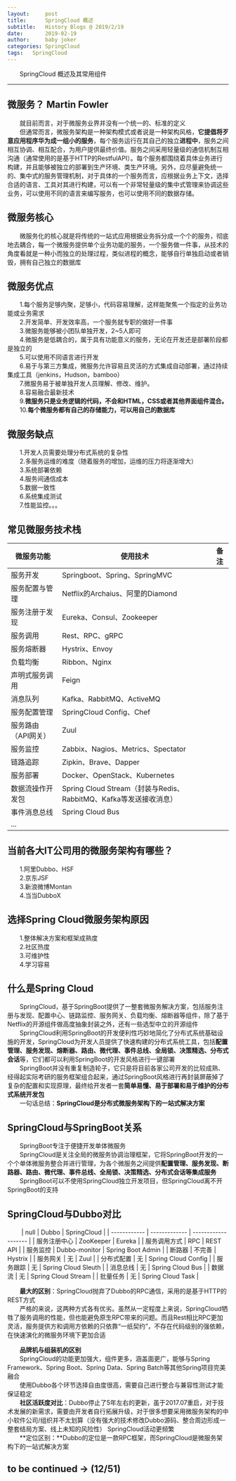 ```yaml
---
layout:     post
title:      SpringCloud 概述
subtitle:   History Blogs @ 2019/2/19
date:       2019-02-19
author:     baby joker
categories:	SpringCloud
tags:	SpringCloud
---
```

　　SpringCloud 概述及其常用组件




---
## 微服务？ Martin Fowler
　　就目前而言，对于微服务业界并没有一个统一的、标准的定义  
　　但通常而言，微服务架构是一种架构模式或者说是一种架构风格，**它提倡将歹意应用程序华为成一组小的服务**，每个服务运行在其自己的独立**进程中**，服务之间相互协调、相互配合，为用户提供最终价值。服务之间采用轻量级的通信机制互相沟通（通常使用的是基于HTTP的RestfulAPI）。每个服务都围绕着具体业务进行构建，并且能够被独立的部署到生产环境、类生产环境。另外，应尽量避免统一的、集中式的服务管理机制，对于具体的一个服务而言，应根据业务上下文，选择合适的语言、工具对其进行构建，可以有一个非常轻量级的集中式管理来协调这些业务，可以使用不同的语言来编写服务，也可以使用不同的数据存储。

## 微服务核心
　　微服务化的核心就是将传统的一站式应用根据业务拆分成一个个的服务，彻底地去耦合，每一个微服务提供单个业务功能的服务，一个服务做一件事，从技术的角度看就是一种小而独立的处理过程，类似进程的概念，能够自行单独启动或者销毁，拥有自己独立的数据库

## 微服务优点
　　1.每个服务足够内聚，足够小，代码容易理解，这样能聚焦一个指定的业务功能或业务需求  
　　2.开发简单、开发效率高，一个服务就专职的做好一件事  
　　3.微服务能够被小团队单独开发，2~5人即可  
　　4.微服务是低耦合的，属于具有功能意义的服务，无论在开发还是部署阶段都是独立的  
　　5.可以使用不同语言进行开发  
　　6.易于与第三方集成，微服务允许容易且灵活的方式集成自动部署，通过持续集成工具（jenkins，Hudson，bamboo）  
　　7.微服务易于被单独开发人员理解、修改、维护。  
　　8.容易融合最新技术  
　　9.**微服务只是业务逻辑的代码，不会和HTML，CSS或者其他界面组件混合。**  
　　10.**每个微服务都有自己的存储能力，可以用自己的数据库**

## 微服务缺点
　　1.开发人员需要处理分布式系统的复杂性  
　　2.多服务运维的难度（随着服务的增加，运维的压力将逐渐增大）  
　　3.系统部署依赖  
　　4.服务间通信成本  
　　5.数据一致性  
　　6.系统集成测试  
　　7.性能监控。。。

## 常见微服务技术栈

| 微服务功能          | 使用技术                                                     | 备注 |
| ------------------- | ------------------------------------------------------------ | ---- |
| 服务开发            | Springboot、Spring、SpringMVC                                |      |
| 服务配置与管理      | Netflix的Archaius、阿里的Diamond                             |      |
| 服务注册于发现      | Eureka、Consul、Zookeeper                                    |      |
| 服务调用            | Rest、RPC、gRPC                                              |      |
| 服务熔断器          | Hystrix、Envoy                                               |      |
| 负载均衡            | Ribbon、Nginx                                                |      |
| 声明式服务调用      | Feign                                                        |      |
| 消息队列            | Kafka、RabbitMQ、ActiveMQ                                    |      |
| 服务配置管理        | SpringCloud Config、Chef                                     |      |
| 服务路由（API网关） | Zuul                                                         |      |
| 服务监控            | Zabbix、Nagios、Metrics、Spectator                           |      |
| 链路追踪            | Zipkin、Brave、Dapper                                        |      |
| 服务部署            | Docker、OpenStack、Kubernetes                                |      |
| 数据流操作开发包    | Spring Cloud Stream（封装与Redis、RabbitMQ、Kafka等发送接收消息） |      |
| 事件消息总线        | Spring Cloud Bus                                             |      |
| ...                 |                                                              |      |


## 当前各大IT公司用的微服务架构有哪些？  
　　1.阿里Dubbo、HSF  
　　2.京东JSF  
　　3.新浪微博Montan  
　　4.当当DubboX

## 选择Spring Cloud微服务架构原因
  
　　1.整体解决方案和框架成熟度  
　　2.社区热度  
　　3.可维护性   
　　4.学习容易  

## 什么是Spring Cloud
　　SpringCloud，基于SpringBoot提供了一整套微服务解决方案，包括服务注册与发现、配置中心、链路监控、服务网关、负载均衡、熔断器等组件，除了基于Netflix的开源组件做高度抽象封装之外，还有一些选型中立的开源组件  
　　SpringCloud利用SpringBoot的开发便利性巧妙地简化了分布式系统基础设施的开发，SpringCloud为开发人员提供了快速构建的分布式系统工具，包括**配置管理、服务发现、熔断器、路由、微代理、事件总线、全局锁、决策精选、分布式会话**等，它们都可以利用SpringBoot的开发风格进行一键部署  
　　SpringBoot并没有重复制造轮子，它只是将目前各家公司开发的比较成熟、经得起实际考研的服务框架组合起来，通过SpringBoot风格进行再封装屏蔽掉了复杂的配置和实现原理，最终给开发者一套**简单易懂、易于部署和易于维护的分布式系统开发包**  
　　一句话总结：**SpringCloud是分布式微服务架构下的一站式解决方案**

## SpringCloud与SpringBoot关系

　　SpringBoot专注于便捷开发单体微服务  
　　SpringCloud是关注全局的微服务协调治理框架，它将SpringBoot开发的一个个单体微服务整合并进行管理，为各个微服务之间提供**配置管理、服务发现、断路器、路由、微代理、事件总线、全局锁、决策精选、分布式会话等集成服务**  
　　SpringBoot可以不使用SpringCloud独立开发项目，但SpringCloud离不开SpringBoot的支持
## SpringCloud与Dubbo对比 
　　
| null         | Dubbo         | SpringCloud         |
| ------------ | ------------- | ------------------- |
| 服务注册中心 | ZooKeeper     | Eureka              |
| 服务调用方式 | RPC           | REST API            |
| 服务监控     | Dubbo-monitor | Spring Boot Admin   |
| 断路器       | 不完善        | Hystrix             |
| 服务网关     | 无            | Zuul                |
| 分布式配置   | 无            | Spring Cloud Config |
| 服务跟踪     | 无            | Spring Cloud Sleuth |
| 消息总线     | 无            | Spring Cloud Bus    |
| 数据流       | 无            | Spring Cloud Stream |
| 批量任务     | 无            | Spring Cloud Task   |
 
 
　　**最大的区别**：SpringCloud抛弃了Dubbo的RPC通信，采用的是基于HTTP的REST方式  
　　严格的来说，这两种方式各有优劣。虽然从一定程度上来说，SpringCloud牺牲了服务调用的性能，但也能避免原生RPC带来的问题。而且Rest相比RPC更加灵活，服务提供方和调用方依赖的只依靠“一纸契约”，不存在代码级别的强依赖，在快速演化的微服务环境下更加合适

　　**品牌机与组装机的区别**  
　　SpringCloud的功能更加强大，组件更多，涵盖面更广，能够与Spring Framework、Spring Boot、Spring Data、Spring Batch等其他Spring项目完美融合  
　　使用Dubbo各个环节选择自由度很高，需要自己进行整合与兼容性测试才能保证稳定  
　　**社区活跃度对比**：Dubbo停止了5年左右的更新，虽于2017.07重启，对于技术发展的新需求，需要由开发者自行拓展升级，对于很多想要采用微服务架构的中小软件公司/组织并不太划算（没有强大的技术修改Dubbo源码、整合周边形成一整套结局方案、线上未知的风险性）  SpringCloud活动更频繁   
　　**定位区别：**Dubbo的定位是一款RPC框架，而SpringCloud是微服务架构下的一站式解决方案
## to be continued  -> (12/51)
